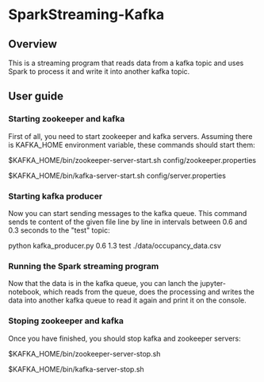 # SparkStreaming-Kafka

## Overview
This is a streaming program that reads data from a kafka topic and uses Spark to process it and write it into another kafka topic.


## User guide

### Starting zookeeper and kafka
First of all, you need to start zookeeper and kafka servers. Assuming there is KAFKA_HOME environment variable, these commands should start them:

$KAFKA_HOME/bin/zookeeper-server-start.sh config/zookeeper.properties

$KAFKA_HOME/bin/kafka-server-start.sh config/server.properties


### Starting kafka producer
Now you can start sending messages to the kafka queue. This command sends te content of the given file line by line in intervals between 0.6 and 0.3 seconds to the "test" topic:

python kafka_producer.py 0.6 1.3 test ./data/occupancy_data.csv


### Running the Spark streaming program
Now that the data is in the kafka queue, you can lanch the jupyter-notebook, which reads from the queue, does the processing and writes the data into another kafka queue to read it again and print it on the console.


### Stoping zookeeper and kafka
Once you have finished, you should stop kafka and zookeeper servers:

$KAFKA_HOME/bin/zookeeper-server-stop.sh

$KAFKA_HOME/bin/kafka-server-stop.sh
